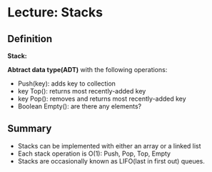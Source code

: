 # Lecture: Stacks
## Definition
**Stack:**

**Abtract data type(ADT)** with the following operations:
   + Push(key): adds key to collection
   + key Top(): returns most recently-added key
   + key Pop(): removes and returns most recently-added key
   + Boolean Empty(): are there any elements?
   
## Summary
   + Stacks can be implemented with either an array or a linked list
   + Each stack operation is O(1): Push, Pop, Top, Empty
   + Stacks are occasionally known as LIFO(last in first out) queues.
